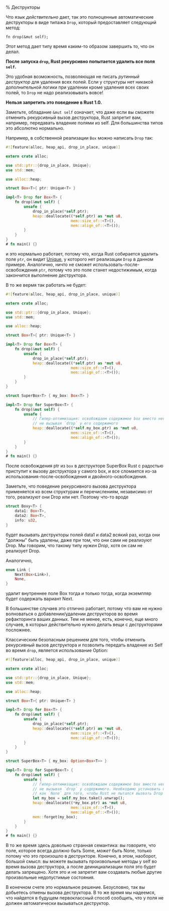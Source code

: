 % Деструкторы

Что язык *действительно* дает, так это полноценные автоматические деструкторы в
виде типажа `Drop`, который предоставляет следующий метод:

```rust,ignore
fn drop(&mut self);
```

Этот метод дает типу время каким-то образом завершить то, что он делал.

**После запуска `drop`, Rust рекурсивно попытается удалить все поля `self`.**

Это удобная возможность, позволяющая не писать *рутинный деструктор* для
удаления всех полей. Если у структуры нет никакой дополнительной логики при
удалении кроме удаления всех своих полей, то `Drop` не надо реализовывать вовсе!

**Нельзя запретить это поведение в Rust 1.0.**

Заметьте, обладание `&mut self` означает, что даже если вы сможете отменить
рекурсивный вызов деструктора, Rust запретит вам, например, передавать владение
полями из self. Для большинства типов это абсолютно нормально.

Например, в собственной реализации `Box` можно написать `Drop` так:

```rust
#![feature(alloc, heap_api, drop_in_place, unique)]

extern crate alloc;

use std::ptr::{drop_in_place, Unique};
use std::mem;

use alloc::heap;

struct Box<T>{ ptr: Unique<T> }

impl<T> Drop for Box<T> {
    fn drop(&mut self) {
        unsafe {
            drop_in_place(*self.ptr);
            heap::deallocate((*self.ptr) as *mut u8,
                             mem::size_of::<T>(),
                             mem::align_of::<T>());
        }
    }
}
# fn main() {}
```

и это нормально работает, потому что, когда Rust собирается удалить поле `ptr`,
он видит [Unique], у которого нет реализации `Drop` в данном примере.
Аналогично, ничто не сможет использовать-после-освобождения `ptr`, потому что
это поле станет недостижимым, когда закончится выполнение деструктора.

В то же вермя так работать не будет:

```rust
#![feature(alloc, heap_api, drop_in_place, unique)]

extern crate alloc;

use std::ptr::{drop_in_place, Unique};
use std::mem;

use alloc::heap;

struct Box<T>{ ptr: Unique<T> }

impl<T> Drop for Box<T> {
    fn drop(&mut self) {
        unsafe {
            drop_in_place(*self.ptr);
            heap::deallocate((*self.ptr) as *mut u8,
                             mem::size_of::<T>(),
                             mem::align_of::<T>());
        }
    }
}

struct SuperBox<T> { my_box: Box<T> }

impl<T> Drop for SuperBox<T> {
    fn drop(&mut self) {
        unsafe {
            // Гипер-оптимизация: освобождаем содержимое box вместо него,
            // не вызывая `drop` у его содержимого
            heap::deallocate((*self.my_box.ptr) as *mut u8,
                             mem::size_of::<T>(),
                             mem::align_of::<T>());
        }
    }
}
# fn main() {}
```

После освобождения ptr из `box` в деструкторе SuperBox Rust с радостью
приступит к вызову деструктора у самого box, и все сломается из-за
использования-после-освобождения и двойного-освобождения.

Заметьте, что поведение рекурсивного вызова деструктора применяется ко всем
структурам и перечислениям, независимо от того, реализуют они Drop или нет.
Поэтому что-то вроде

```rust
struct Boxy<T> {
    data1: Box<T>,
    data2: Box<T>,
    info: u32,
}
```

будет вызывать деструкторы полей data1 и data2 всякий раз, когда они "должны"
быть удалены, даже при том, что они сами не реализуют Drop. Мы говорим, что
такому типу *нужен Drop*, хотя он сам не реализует Drop.

Аналогично,

```rust
enum Link {
    Next(Box<Link>),
    None,
}
```

удалит внутреннее поле Box тогда и только тогда, когда экземпляр будет содержать
вариант Next.

В большинстве случаев это отлично работает, потому что вам не нужно волноваться
о добавлении/удалении деструкторов во время рефакторинга ваших данных. Тем не
менее, есть, конечно, еще много случаев, в которых действительно нужно делать
вещи с деструкторами посложнее.

Классическим безопасным решением для того, чтобы отменить рекурсивный вызов
деструктора и позволить передать владение из Self во время `drop`, является
использование Option:

```rust
#![feature(alloc, heap_api, drop_in_place, unique)]

extern crate alloc;

use std::ptr::{drop_in_place, Unique};
use std::mem;

use alloc::heap;

struct Box<T>{ ptr: Unique<T> }

impl<T> Drop for Box<T> {
    fn drop(&mut self) {
        unsafe {
            drop_in_place(*self.ptr);
            heap::deallocate((*self.ptr) as *mut u8,
                             mem::size_of::<T>(),
                             mem::align_of::<T>());
        }
    }
}

struct SuperBox<T> { my_box: Option<Box<T>> }

impl<T> Drop for SuperBox<T> {
    fn drop(&mut self) {
        unsafe {
            // Гипер-оптимизация: освобождаем содержимое box вместо него,
            // не вызывая `drop` у содержимого. Необходимо установить поля `box`
            // как `None` для того, чтобы Rust не пытался вызвать Drop у них.
            let my_box = self.my_box.take().unwrap();
            heap::deallocate((*my_box.ptr) as *mut u8,
                             mem::size_of::<T>(),
                             mem::align_of::<T>());
            mem::forget(my_box);
        }
    }
}
# fn main() {}
```

В то же время здесь довольно странная семантика: вы говорите, что поле, которое
всегда *должно* быть Some, *может* быть None, только потому что это произошло в
деструкторе. Конечно, в этом, наоборот, большой смысл: вы можете вызывать
произвольные методы у self во время вызова деструктора, а после деинициализации
поля это будет делать запрещено. Хотя это и не запретит вам создавать любые
другие произвольные недопустимые состояния.

В конечном счете это нормальное решение. Безусловно, так вы добьетесь отмены
вызова деструктора. В то же время мы надеемся, что найдется в будущем
первоклассный способ сообщить, что у поля не должен автоматически вызываться
деструктор.

[Unique]: phantom-data.html

